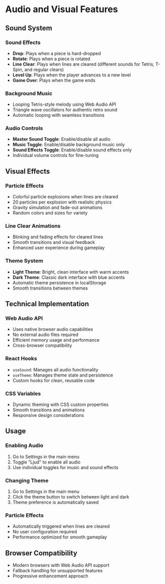 # Audio and Visual Features

## Sound System

### Sound Effects
- **Drop**: Plays when a piece is hard-dropped
- **Rotate**: Plays when a piece is rotated
- **Line Clear**: Plays when lines are cleared (different sounds for Tetris, T-Spin, and regular clears)
- **Level Up**: Plays when the player advances to a new level
- **Game Over**: Plays when the game ends

### Background Music
- Looping Tetris-style melody using Web Audio API
- Triangle wave oscillators for authentic retro sound
- Automatic looping with seamless transitions

### Audio Controls
- **Master Sound Toggle**: Enable/disable all audio
- **Music Toggle**: Enable/disable background music only
- **Sound Effects Toggle**: Enable/disable sound effects only
- Individual volume controls for fine-tuning

## Visual Effects

### Particle Effects
- Colorful particle explosions when lines are cleared
- 20 particles per explosion with realistic physics
- Gravity simulation and fade-out animations
- Random colors and sizes for variety

### Line Clear Animations
- Blinking and fading effects for cleared lines
- Smooth transitions and visual feedback
- Enhanced user experience during gameplay

### Theme System
- **Light Theme**: Bright, clean interface with warm accents
- **Dark Theme**: Classic dark interface with blue accents
- Automatic theme persistence in localStorage
- Smooth transitions between themes

## Technical Implementation

### Web Audio API
- Uses native browser audio capabilities
- No external audio files required
- Efficient memory usage and performance
- Cross-browser compatibility

### React Hooks
- `useSound`: Manages all audio functionality
- `useTheme`: Manages theme state and persistence
- Custom hooks for clean, reusable code

### CSS Variables
- Dynamic theming with CSS custom properties
- Smooth transitions and animations
- Responsive design considerations

## Usage

### Enabling Audio
1. Go to Settings in the main menu
2. Toggle "Ljud" to enable all audio
3. Use individual toggles for music and sound effects

### Changing Theme
1. Go to Settings in the main menu
2. Click the theme button to switch between light and dark
3. Theme preference is automatically saved

### Particle Effects
- Automatically triggered when lines are cleared
- No user configuration required
- Performance optimized for smooth gameplay

## Browser Compatibility
- Modern browsers with Web Audio API support
- Fallback handling for unsupported features
- Progressive enhancement approach
